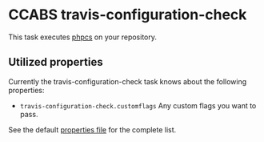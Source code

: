CCABS travis-configuration-check
================================

This task executes [phpcs](https://github.com/contao-community-alliance/build-system-tool-travis-configuration-check) on
your repository.

Utilized properties
-------------------

Currently the travis-configuration-check task knows about the following properties:
* `travis-configuration-check.customflags` Any custom flags you want to pass.

See the default [properties file](default.properties) for the complete list.
